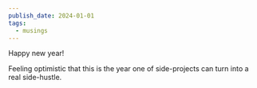 ```yaml
---
publish_date: 2024-01-01
tags:
  - musings
---
```

Happy new year! 

Feeling optimistic that this is the year one of side-projects can turn into a real side-hustle. 
